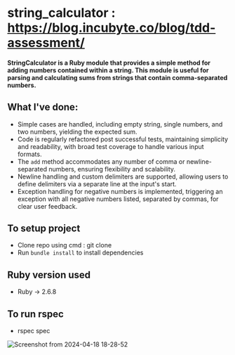 # string_calculator : https://blog.incubyte.co/blog/tdd-assessment/

#### StringCalculator is a Ruby module that provides a simple method for adding numbers contained within a string. This module is useful for parsing and calculating sums from strings that contain comma-separated numbers.
## What I've done: 
- Simple cases are handled, including empty string, single numbers, and two numbers, yielding the expected sum.
- Code is regularly refactored post successful tests, maintaining simplicity and readability, with broad test coverage to handle various input formats.
- The `add` method accommodates any number of comma or newline-separated numbers, ensuring flexibility and scalability.
- Newline handling and custom delimiters are supported, allowing users to define delimiters via a separate line at the input's start.
- Exception handling for negative numbers is implemented, triggering an exception with all negative numbers listed, separated by commas, for clear user feedback.
## To setup project
- Clone repo using cmd : git clone <repo-name>
- Run `bundle install` to install dependencies
## Ruby version used
-  Ruby -> 2.6.8
## To run rspec 
- rspec spec

![Screenshot from 2024-04-18 18-28-52](https://github.com/vishwasdev01/string_calculator/assets/116168773/14f90cca-35e0-40b2-8441-87da9c2f71a9)
